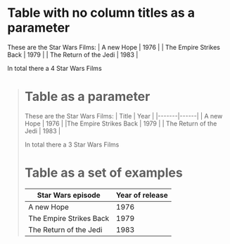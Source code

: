 # Table with no column titles as a parameter

These are the Star Wars Films:
| A new Hope              | 1976 |
| The Empire Strikes Back | 1979 |
| The Return of the Jedi  | 1983 |

In total there a 4 Star Wars Films

># Table as a parameter
>
>These are the Star Wars Films:
>| Title                  | Year |
>|-------|------|
>| A new Hope             | 1976 |
>|The Empire Strikes Back | 1979 |
>| The Return of the Jedi | 1983 |
>
>In total there a 3 Star Wars Films
>
># Table as a set of examples
>
>| Star Wars episode | Year of release |
>|-------|------|
>| A new Hope             | 1976 |
>|The Empire Strikes Back | 1979 |
>| The Return of the Jedi | 1983 |

<!--OUTPUT
> **In da spec:** executed: 1, failed: 1

# Table with no column titles as a parameter

These are the Star Wars Films:
| A new Hope | 1976 |
| The Empire Strikes Back | 1979 |
| The Return of the Jedi | 1983 |

In total there a **~~4~~ [3]** Star Wars Films

># Table as a parameter
>
>These are the Star Wars Films:
>| Title                  | Year |
>|-------|------|
>| A new Hope             | 1976 |
>|The Empire Strikes Back | 1979 |
>| The Return of the Jedi | 1983 |
>
>In total there a 3 Star Wars Films
>
># Table as a set of examples
>
>| Star Wars episode | Year of release |
>|-------|------|
>| A new Hope             | 1976 |
>|The Empire Strikes Back | 1979 |
>| The Return of the Jedi | 1983 |

-->
